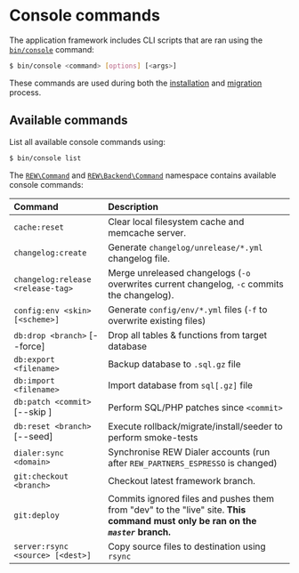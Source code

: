 # Console commands
The application framework includes CLI scripts that are ran using the [`bin/console`](../bin/console) command: 

```bash
$ bin/console <command> [options] [<args>]
```

These commands are used during both the [installation](./installation.md) and [migration](./migration.md) process.

## Available commands

List all available console commands using:
 
```bash
$ bin/console list
```

The [`REW\Command`](../httpdocs/inc/classes/Command) and [`REW\Backend\Command`](../httpdocs/backend/classes/Command) namespace contains available console commands:

|  Command | Description |
| :------- | :---------- |
| `cache:reset` | Clear local filesystem cache and memcache server. |
| `changelog:create` | Generate `changelog/unrelease/*.yml` changelog file. |
| `changelog:release <release-tag>` | Merge unreleased changelogs (`-o` overwrites current changelog, `-c` commits the changelog). |
| `config:env <skin> [<scheme>]` | Generate `config/env/*.yml` files (`-f` to overwrite existing files) |
| `db:drop <branch>` [--force] | Drop all tables & functions from target database |
| `db:export <filename>` | Backup database to `.sql.gz` file |
| `db:import <filename>` | Import database from `sql[.gz]` file |
| `db:patch <commit>` [--skip <patch>] | Perform SQL/PHP patches since `<commit>` |
| `db:reset <branch>` [--seed] | Execute rollback/migrate/install/seeder to perform smoke-tests |
| `dialer:sync <domain>` | Synchronise REW Dialer accounts (run after `REW_PARTNERS_ESPRESSO` is changed) |
| `git:checkout <branch>` | Checkout latest framework branch. |
| `git:deploy` | Commits ignored files and pushes them from "dev" to the "live" site. **This command must only be ran on the *`master`* branch.** |
| `server:rsync <source> [<dest>]` | Copy source files to destination using `rsync` |
